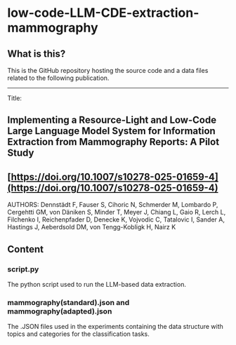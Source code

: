 # low-code-LLM-CDE-extraction-mammography

## What is this?

This is the GitHub repository hosting the source code and a data files related to the following publication.

---

Title:
## Implementing a Resource-Light and Low-Code Large Language Model System for Information Extraction from Mammography Reports: A Pilot Study 

[https://doi.org/10.1007/s10278-025-01659-4](https://doi.org/10.1007/s10278-025-01659-4)
---
AUTHORS: Dennstädt F, Fauser S, Cihoric N, Schmerder M, Lombardo P, Cergehtti GM, von Däniken S, Minder T, Meyer J, Chiang L, Gaio R, Lerch L, Filchenko I, Reichenpfader D, Denecke K, Vojvodic C, Tatalovic I, Sander A, Hastings J, Aeberdsold DM, von Tengg-Kobligk H, Nairz K


## Content

### script.py

The python script used to run the LLM-based data extraction.


### mammography(standard).json and mammography(adapted).json
The .JSON files used in the experiments containing the data structure with topics and categories for the classification tasks.
